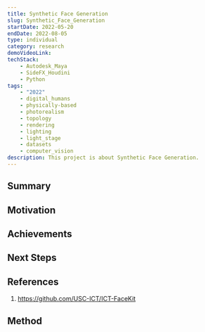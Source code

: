 ```yaml
---
title: Synthetic Face Generation
slug: Synthetic_Face_Generation
startDate: 2022-05-20
endDate: 2022-08-05
type: individual
category: research
demoVideoLink:
techStack:
    - Autodesk_Maya
    - SideFX_Houdini
    - Python
tags:
    - "2022"
    - digital_humans
    - physically-based
    - photorealism
    - topology
    - rendering
    - lighting
    - light_stage
    - datasets
    - computer_vision
description: This project is about Synthetic Face Generation.
---
```


## Summary

## Motivation

## Achievements

## Next Steps

## References

1. https://github.com/USC-ICT/ICT-FaceKit

## Method
